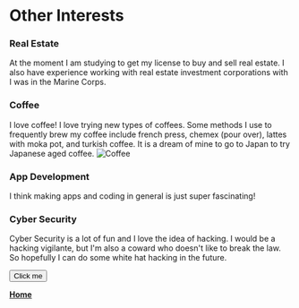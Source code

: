 <h1 id="Header">Other Interests</h1>

### Real Estate
At the moment I am studying to get my license to buy and sell real estate. I also have experience working with real estate investment corporations with I was in the Marine Corps. 
  
### Coffee
I love coffee! I love trying new types of coffees. Some methods I use to frequently brew my coffee include french press, chemex (pour over), lattes with moka pot, and turkish coffee. It is a dream of mine to go to Japan to try Japanese aged coffee. 
<img src="https://upload.wikimedia.org/wikipedia/commons/4/45/A_small_cup_of_coffee.JPG" alt="Coffee">

### App Development
I think making apps and coding in general is just super fascinating!

### Cyber Security
Cyber Security is a lot of fun and I love the idea of hacking. I would be a hacking vigilante, but I'm also a coward who doesn't like to break the law. So hopefully I can do some white hat hacking in the future. 

<script language="JavaScript" type="text/javascript">
function myFunction() { 
  var presentText = document.getElementById("Header")
  presentText.innerHTML="Thank You for Visiting!";
} 
    </script>
    
<button onclick="myFunction()">Click me</button>



**[Home](README.md)**
